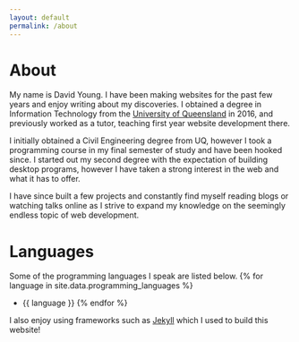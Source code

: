 ```yaml
---
layout: default
permalink: /about
---
```

# About
My name is David Young. I have been making websites for the past few years and enjoy writing about my discoveries. I obtained a degree in Information Technology from the [University of Queensland](http://uq.edu.au) in 2016, and previously worked as a tutor, teaching first year website development there.

I initially obtained a Civil Engineering degree from UQ, however I took a programming course in my final semester of study and have been hooked since. I started out my second degree with the expectation of building desktop programs, however I have taken a strong interest in the web and what it has to offer.

I have since built a few projects and constantly find myself reading blogs or watching talks online as I strive to expand my knowledge on the seemingly endless topic of web development.

# Languages
Some of the programming languages I speak are listed below.
{% for language in site.data.programming_languages %}
* {{ language }}
{% endfor %}

I also enjoy using frameworks such as [Jekyll](https://jekyllrb.com/) which I used to build this website!
